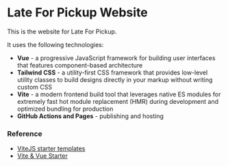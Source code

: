 # Late For Pickup Website

This is the website for Late For Pickup.

It uses the following technologies:

- **Vue** - a progressive JavaScript framework for building user interfaces that features component-based architecture
- **Tailwind CSS** - a utility-first CSS framework that provides low-level utility classes to build designs directly in your markup without writing custom CSS
- **Vite** - a modern frontend build tool that leverages native ES modules for extremely fast hot module replacement (HMR) during development and optimized bundling for production
- **GitHub Actions and Pages** - publishing and hosting

### Reference

- [ViteJS starter templates](https://vuejs.org/guide/quick-start.html#local)
- [Vite & Vue Starter](https://vuejs.org/guide/quick-start.html#local)

